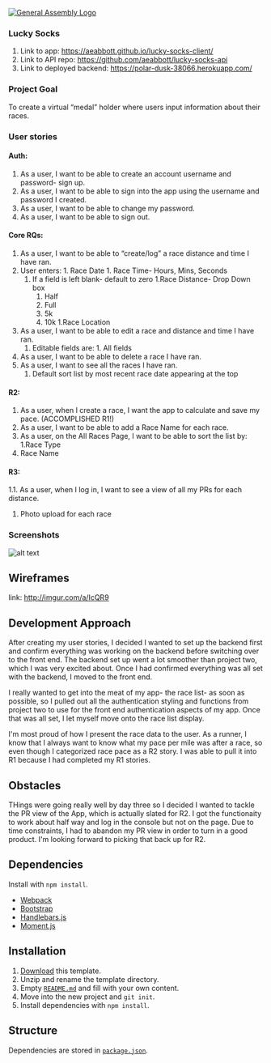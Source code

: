 [![General Assembly Logo](https://camo.githubusercontent.com/1a91b05b8f4d44b5bbfb83abac2b0996d8e26c92/687474703a2f2f692e696d6775722e636f6d2f6b6538555354712e706e67)](https://generalassemb.ly/education/web-development-immersive)

### Lucky Socks
1. Link to app: https://aeabbott.github.io/lucky-socks-client/
2. Link to API repo: https://github.com/aeabbott/lucky-socks-api
3. Link to deployed backend: https://polar-dusk-38066.herokuapp.com/

### Project Goal

To create a virtual “medal” holder where users input information about their races.

### User stories
#### Auth:
1. As a user, I want to be able to create an account username and password- sign up.
1. As a user, I want to be able to sign into the app using the username and password I created.
1. As a user, I want to be able to change my password.
1. As a user, I want to be able to sign out.
#### Core RQs:
1. As a user, I want to be able to “create/log” a race distance and time I have ran.
  1. User enters:
    1. Race Date
    1. Race Time- Hours, Mins, Seconds
      1. If a field is left blank- default to zero
  	1.Race Distance- Drop Down box
	      1. Half
	      1. Full
	      1. 5k
	      1. 10k
	  1.Race Location
1. As a user, I want to be able to edit a race and distance and time I have ran.
	1. Editable fields are:
	        1. All fields
1. As a user, I want to be able to delete a race I have ran.
1. As a user, I want to see all the races I have ran.
	1. Default sort list by most recent race date appearing at the top
#### R2:

1. As a user, when I create a race, I want the app to calculate and save my pace. (ACCOMPLISHED R1!)
1. As a user, I want to be able to add a Race Name for each race.
1. As a user, on the All Races Page, I want to be able to sort the list by:
  1.Race Type
  1. Race Name

#### R3:
1.1. As a user, when I log in, I want to see a view of all my PRs for each distance.
1. Photo upload for each race

### Screenshots

![alt text](http://i.imgur.com/LMA9ppY.png)

## Wireframes
link: http://imgur.com/a/IcQR9

## Development Approach

After creating my user stories, I decided I wanted to set up the backend first and confirm
everything was working on the backend before switching over to the front end. The backend
set up went a lot smoother than project two, which I was very excited about. Once I had confirmed
everything was all set with the backend, I moved to the front end.

I really wanted to get into the meat of my app- the race list- as soon as possible, so
I pulled out all the authentication styling and functions from project two to use for the
front end authentication aspects of my app. Once that was all set, I let myself move onto the
race list display.

I'm most proud of how I present the race data to the user. As a runner, I know that I always want to know what my pace per mile was after a race, so even though I categorized race pace as a R2 story. I was able
to pull it into R1 because I had completed my R1 stories.

## Obstacles

THings were going really well by day three so I decided I wanted to tackle the PR view of the App, which is actually slated for R2. I got the functionaity to work about half way and log in the console but not
on the page. Due to time constraints, I had to abandon my PR view in order to turn in a good product.
I'm looking forward to picking that back up for R2.

## Dependencies

Install with `npm install`.

-   [Webpack](https://webpack.github.io)
-   [Bootstrap](http://getbootstrap.com)
-   [Handlebars.js](http://handlebarsjs.com)
-   [Moment.js](https://momentjs.com/)

## Installation

1.  [Download](../../archive/master.zip) this template.
1.  Unzip and rename the template directory.
1.  Empty [`README.md`](README.md) and fill with your own content.
1.  Move into the new project and `git init`.
1.  Install dependencies with `npm install`.

## Structure

Dependencies are stored in [`package.json`](package.json).

